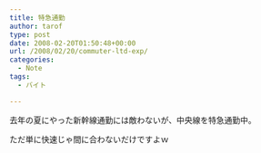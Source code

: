 ```yaml
---
title: 特急通勤
author: tarof
type: post
date: 2008-02-20T01:50:48+00:00
url: /2008/02/20/commuter-ltd-exp/
categories:
  - Note
tags:
  - バイト

---
```

去年の夏にやった新幹線通勤には敵わないが、中央線を特急通勤中。

ただ単に快速じゃ間に合わないだけですよｗ
